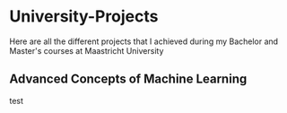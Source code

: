 # University-Projects
Here are all the different projects that I achieved during my Bachelor and Master's courses at Maastricht University

## Advanced Concepts of Machine Learning
test
